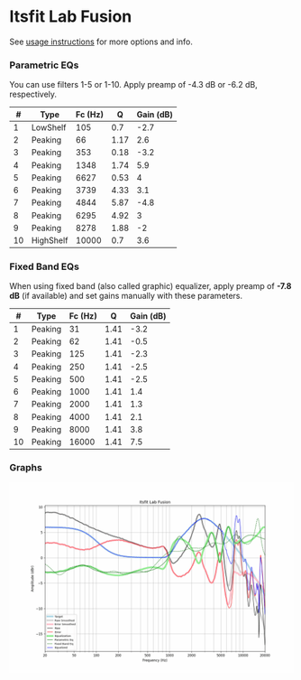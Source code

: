 # Itsfit Lab Fusion
See [usage instructions](https://github.com/jaakkopasanen/AutoEq#usage) for more options and info.

### Parametric EQs
You can use filters 1-5 or 1-10. Apply preamp of -4.3 dB or -6.2 dB, respectively.

|   # | Type      |   Fc (Hz) |    Q |   Gain (dB) |
|-----|-----------|-----------|------|-------------|
|   1 | LowShelf  |       105 | 0.7  |        -2.7 |
|   2 | Peaking   |        66 | 1.17 |         2.6 |
|   3 | Peaking   |       353 | 0.18 |        -3.2 |
|   4 | Peaking   |      1348 | 1.74 |         5.9 |
|   5 | Peaking   |      6627 | 0.53 |         4   |
|   6 | Peaking   |      3739 | 4.33 |         3.1 |
|   7 | Peaking   |      4844 | 5.87 |        -4.8 |
|   8 | Peaking   |      6295 | 4.92 |         3   |
|   9 | Peaking   |      8278 | 1.88 |        -2   |
|  10 | HighShelf |     10000 | 0.7  |         3.6 |

### Fixed Band EQs
When using fixed band (also called graphic) equalizer, apply preamp of **-7.8 dB** (if available) and set gains manually with these parameters.

|   # | Type    |   Fc (Hz) |    Q |   Gain (dB) |
|-----|---------|-----------|------|-------------|
|   1 | Peaking |        31 | 1.41 |        -3.2 |
|   2 | Peaking |        62 | 1.41 |        -0.5 |
|   3 | Peaking |       125 | 1.41 |        -2.3 |
|   4 | Peaking |       250 | 1.41 |        -2.5 |
|   5 | Peaking |       500 | 1.41 |        -2.5 |
|   6 | Peaking |      1000 | 1.41 |         1.4 |
|   7 | Peaking |      2000 | 1.41 |         1.3 |
|   8 | Peaking |      4000 | 1.41 |         2.1 |
|   9 | Peaking |      8000 | 1.41 |         3.8 |
|  10 | Peaking |     16000 | 1.41 |         7.5 |

### Graphs
![](./Itsfit%20Lab%20Fusion.png)
